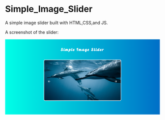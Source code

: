 # Simple_Image_Slider
A simple image slider built with HTML,CSS,and JS.

A screenshot of the slider:

![screenshot](assets/images/Screenshot.png)
